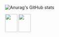 
          
![Anurag's GitHub stats](https://github-readme-stats.vercel.app/api?username=Diogoxr&show_icons=true&theme=radical)


          

<div>
<img height="60" width="40" src="https://cdn.jsdelivr.net/gh/devicons/devicon@latest/icons/html5/html5-original.svg" />
<img height="60" width="40" src="https://cdn.jsdelivr.net/gh/devicons/devicon@latest/icons/css3/css3-original.svg" />
</div>       
          
          

